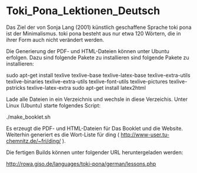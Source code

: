 # Toki_Pona_Lektionen_Deutsch
Das Ziel der von Sonja Lang (2001) künstlich geschaffene Sprache toki pona ist der Minimalismus. toki pona besteht aus nur etwa 120 Wörtern, die in ihrer Form auch nicht verändert werden. 

Die Generierung der PDF- und HTML-Dateien können unter Ubuntu erfolgen. Dazu sind folgende Pakete zu installieren sind folgende Pakete zu installieren:

   sudo apt-get install texlive texlive-base texlive-latex-base texlive-extra-utils texlive-binaries texlive-extra-utils texlive-font-utils texlive-pictures texlive-pstricks texlive-latex-extra 
   sudo apt-get install latex2html 

Lade alle Dateien in ein Verzeichnis und wechsle in diese Verzeichis. Unter Linux (Ubuntu) starte folgendes Script:

  ./make_booklet.sh

Es erzeugt die PDF- und HTML-Dateien für Das Booklet und die Website. Weiterhin generiert es die Wort-Liste für ding ( http://www-user.tu-chemnitz.de/~fri/ding/ ).

Die fertigen Builds können unter folgender URL heruntergeladen werden:

   http://rowa.giso.de/languages/toki-pona/german/lessons.php
   
  
